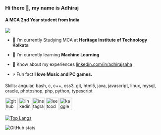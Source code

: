 ### Hi there 👋, my name is Adhiraj
#### A MCA 2nd Year student from India
![](https://media.licdn.com/dms/image/C4D16AQGQgp_rdtbNPw/profile-displaybackgroundimage-shrink_200_800/0/1658503590870?e=2147483647&v=beta&t=b9tPq4t3OILJdhW2kbnqGLOX5BazwR5U1rLA4NKgxts)

- 🔭 I’m currently Studying MCA at **Heritage Institute of Technology Kolkata**

- 🌱 I’m currently learning **Machine Learning**

- 📄 Know about my experiences [linkedin.com/in/adhirajsaha](https://www.linkedin.com/in/adhirajsaha)

- ⚡ Fun fact **I love Music and PC games.**


Skills: angular, bash, c, c++, css3, git, html5, java, javascript, linux, mysql, oracle, photoshop, php, python, typescript



[<img src='https://cdn.jsdelivr.net/npm/simple-icons@3.0.1/icons/github.svg' alt='github' height='40'>](https://github.com/adhirajcs)  [<img src='https://cdn.jsdelivr.net/npm/simple-icons@3.0.1/icons/linkedin.svg' alt='linkedin' height='40'>](https://www.linkedin.com/in/adhirajsaha/)  [<img src='https://cdn.jsdelivr.net/npm/simple-icons@3.0.1/icons/instagram.svg' alt='instagram' height='40'>](https://www.instagram.com/theadhirajsaha/)  [<img src='https://cdn.jsdelivr.net/npm/simple-icons@3.0.1/icons/leetcode.svg' alt='leetcode' height='40'>](https://leetcode.com/adhirajsaha/)  [<img src='https://cdn.jsdelivr.net/npm/simple-icons@3.0.1/icons/kaggle.svg' alt='kaggle' height='40'>](https://www.kaggle.com/adhirajcs)  

[![Top Langs](https://github-readme-stats.vercel.app/api/top-langs/?username=adhirajcs)](https://github.com/anuraghazra/github-readme-stats)

![GitHub stats](https://github-readme-stats.vercel.app/api?username=adhirajcs&show_icons=true&count_private=true)  

